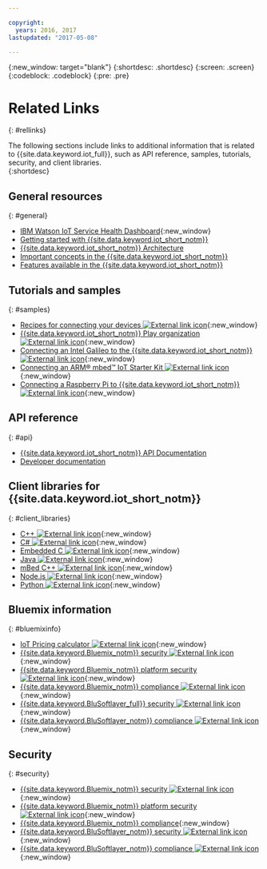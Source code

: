 ```yaml
---

copyright:
  years: 2016, 2017
lastupdated: "2017-05-08"

---
```


{:new_window: target="blank"}
{:shortdesc: .shortdesc}
{:screen: .screen}
{:codeblock: .codeblock}
{:pre: .pre}

# Related Links
{: #rellinks}

The following sections include links to additional information that is related to  {{site.data.keyword.iot_full}}, such as API reference, samples, tutorials, security, and client libraries.  
{:shortdesc}

## General resources
{: #general}
* [IBM Watson IoT Service Health Dashboard](https://status.internetofthings.ibmcloud.com){:new_window}
* [Getting started with {{site.data.keyword.iot_short_notm}}](/index.html?pos=2)
* [{{site.data.keyword.iot_short_notm}} Architecture](/iotplatform_overview.html#watsoniotplatform_architecture)
* [Important concepts in the {{site.data.keyword.iot_short_notm}}](/iotplatform_overview.html#watsoniotplatform_importantconcepts)
* [Features available in the {{site.data.keyword.iot_short_notm}}](/feature_overview.html)

## Tutorials and samples
{: #samples}
* [Recipes for connecting your devices ![External link icon](../../icons/launch-glyph.svg)](https://developer.ibm.com/recipes/tutorials/category/internet-of-things-iot/){:new_window}
* [{{site.data.keyword.iot_short_notm}} Play organization ![External link icon](../../icons/launch-glyph.svg)](https://play.internetofthings.ibmcloud.com/){:new_window}
* [Connecting an Intel Galileo to the {{site.data.keyword.iot_short_notm}} ![External link icon](../../icons/launch-glyph.svg)](https://developer.ibm.com/recipes/tutorials/connect-an-intel-galileo-to-the-internet-of-things-foundation-connect/){:new_window}
* [Connecting an ARM® mbed™ IoT Starter Kit ![External link icon](../../icons/launch-glyph.svg)](https://developer.ibm.com/recipes/tutorials/arm-mbed-iot-starter-kit-part-1/){:new_window}
* [Connecting a Raspberry Pi to {{site.data.keyword.iot_short_notm}} ![External link icon](../../icons/launch-glyph.svg)](https://developer.ibm.com/recipes/tutorials/raspberry-pi-4/){:new_window}

## API reference
{: #api}
* [{{site.data.keyword.iot_short_notm}} API Documentation](../reference/rest_api.html)
* [Developer documentation](developer_doc_overview.html)

## Client libraries for {{site.data.keyword.iot_short_notm}}
{: #client_libraries}
* [C++ ![External link icon](../../icons/launch-glyph.svg)](https://github.com/ibm-watson-iot/iot-cpp){:new_window}
* [C# ![External link icon](../../icons/launch-glyph.svg)](https://github.com/ibm-watson-iot/iot-csharp){:new_window}
* [Embedded C ![External link icon](../../icons/launch-glyph.svg)](https://github.com/ibm-watson-iot/iot-embeddedc){:new_window}
* [Java ![External link icon](../../icons/launch-glyph.svg)](https://github.com/ibm-watson-iot/iot-java){:new_window}
* [mBed C++ ![External link icon](../../icons/launch-glyph.svg)](https://developer.mbed.org/teams/IBM_IoT/code/IBMIoTF/){:new_window}
* [Node.js ![External link icon](../../icons/launch-glyph.svg)](https://github.com/ibm-watson-iot/iot-nodejs){:new_window}
* [Python ![External link icon](../../icons/launch-glyph.svg)](https://github.com/ibm-watson-iot/iot-python){:new_window}

## Bluemix information
{: #bluemixinfo}
* [IoT Pricing calculator ![External link icon](../../icons/launch-glyph.svg)](http://iot-cost-calculator.ng.bluemix.net/){:new_window}
* [{{site.data.keyword.Bluemix_notm}} security ![External link icon](../../icons/launch-glyph.svg)](https://console.ng.bluemix.net/docs/security/index.html#security){:new_window}
* [{{site.data.keyword.Bluemix_notm}} platform security ![External link icon](../../icons/launch-glyph.svg)](https://console.ng.bluemix.net/docs/security/index.html#platform-security){:new_window}
* [{{site.data.keyword.Bluemix_notm}} compliance ![External link icon](../../icons/launch-glyph.svg)](https://console.ng.bluemix.net/docs/security/index.html#compliance){:new_window}
* [{{site.data.keyword.BluSoftlayer_full}} security ![External link icon](../../icons/launch-glyph.svg)](http://www.softlayer.com/security){:new_window}
* [{{site.data.keyword.BluSoftlayer_notm}} compliance ![External link icon](../../icons/launch-glyph.svg)](http://www.softlayer.com/compliance){:new_window}

## Security
{: #security}
* [{{site.data.keyword.Bluemix_notm}} security ![External link icon](../../icons/launch-glyph.svg "External link icon")](https://console.ng.bluemix.net/docs/security/index.html#security){:new_window}
* [{{site.data.keyword.Bluemix_notm}} platform security ![External link icon](../../icons/launch-glyph.svg "External link icon")](https://console.ng.bluemix.net/docs/security/index.html#platform-security){:new_window}
* [{{site.data.keyword.Bluemix_notm}} compliance](../../security/index.html#compliance){:new_window}
* [{{site.data.keyword.BluSoftlayer_notm}} security ![External link icon](../../icons/launch-glyph.svg "External link icon")](http://www.softlayer.com/security){:new_window}
* [{{site.data.keyword.BluSoftlayer_notm}} compliance ![External link icon](../../icons/launch-glyph.svg "External link icon")](http://www.softlayer.com/compliance){:new_window}
